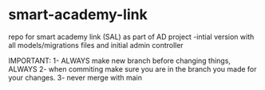 # smart-academy-link
repo for smart academy link (SAL) as part of AD project 
-intial version with all models/migrations files and initial admin controller

IMPORTANT: 
1- ALWAYS make new branch before changing things, ALWAYS
2- when commiting make sure you are in the branch you made for your changes.
3- never merge with main

